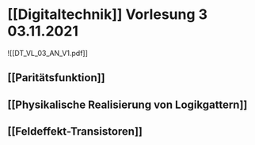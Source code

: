 # [[Digitaltechnik]] Vorlesung 3 03.11.2021
![[DT_VL_03_AN_V1.pdf]]
## [[Paritätsfunktion]]
## [[Physikalische Realisierung von Logikgattern]]
## [[Feldeffekt-Transistoren]]